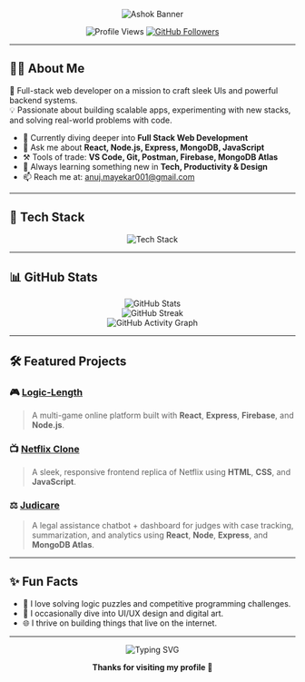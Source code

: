 <!-- 🚀 GitHub Profile Banner -->
<p align="center">
  <img src="https://capsule-render.vercel.app/api?type=waving&color=gradient&height=200&section=header&text=Hi%20there,%20I'm%20Ashok%20👋&fontSize=40&fontAlignY=40&desc=Welcome%20to%20my%20GitHub%20profile!&descAlignY=60" alt="Ashok Banner" />
</p>

<!-- 🔥 Profile Badges -->
<p align="center">
  <img src="https://komarev.com/ghpvc/?username=ashok280705&color=blueviolet" alt="Profile Views" />
  <a href="https://github.com/ashok280705?tab=followers">
    <img src="https://img.shields.io/github/followers/ashok280705?label=Followers&style=social" alt="GitHub Followers" />
  </a>
</p>

---

## 👨‍💻 About Me

🚀 Full-stack web developer on a mission to craft sleek UIs and powerful backend systems.  
💡 Passionate about building scalable apps, experimenting with new stacks, and solving real-world problems with code.

- 🔭 Currently diving deeper into **Full Stack Web Development**
- 💬 Ask me about **React, Node.js, Express, MongoDB, JavaScript**
- ⚒️ Tools of trade: **VS Code, Git, Postman, Firebase, MongoDB Atlas**
- 🌱 Always learning something new in **Tech, Productivity & Design**
- 📫 Reach me at: [anuj.mayekar001@gmail.com](mailto:anuj.mayekar001@gmail.com)

---

## 🚀 Tech Stack

<p align="center">
  <img src="https://skillicons.dev/icons?i=js,html,css,react,nodejs,express,mongodb,git,github,linux,bootstrap,tailwind" alt="Tech Stack" />
</p>

---

## 📊 GitHub Stats

<p align="center">
  <img src="https://github-readme-stats.vercel.app/api?username=ashok280705&show_icons=true&theme=radical&hide_border=true" alt="GitHub Stats" />
  <br />
  <img src="https://github-readme-streak-stats.herokuapp.com/?user=ashok280705&theme=radical&hide_border=true" alt="GitHub Streak" />
  <br />
  <img src="https://github-readme-activity-graph.vercel.app/graph?username=ashok280705&theme=react-dark" alt="GitHub Activity Graph" />
</p>

---

## 🛠️ Featured Projects

### 🎮 [Logic-Length](https://github.com/ashok280705/logic-length)
> A multi-game online platform built with **React**, **Express**, **Firebase**, and **Node.js**.

### 📺 [Netflix Clone](https://github.com/ashok280705/Netflix-Clone-Resposive)
> A sleek, responsive frontend replica of Netflix using **HTML**, **CSS**, and **JavaScript**.

### ⚖️ [Judicare](https://github.com/ashok280705/judicare)
> A legal assistance chatbot + dashboard for judges with case tracking, summarization, and analytics using **React**, **Node**, **Express**, and **MongoDB Atlas**.

---

## ✨ Fun Facts

- 🧩 I love solving logic puzzles and competitive programming challenges.
- 🎨 I occasionally dive into UI/UX design and digital art.
- 🌐 I thrive on building things that live on the internet.

---

<p align="center">
  <img src="https://readme-typing-svg.demolab.com?font=Fira+Code&duration=2500&pause=1000&color=F70000&center=true&vCenter=true&width=500&lines=Happy+Coding!;Let’s+build+something+awesome+🚀;Feel+free+to+connect+%26+collaborate!" alt="Typing SVG" />
</p>

<p align="center">
  <b>Thanks for visiting my profile 🙌</b>
</p>
